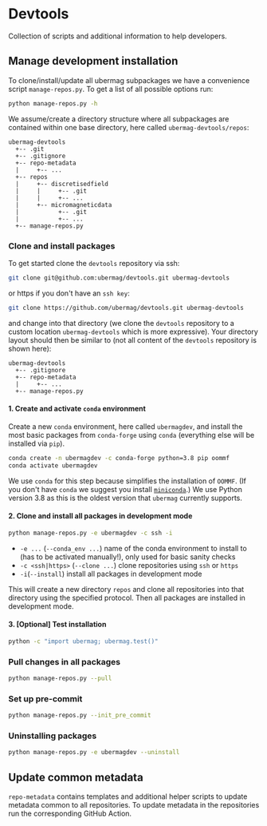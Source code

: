 # Devtools

Collection of scripts and additional information to help developers.

## Manage development installation

To clone/install/update all ubermag subpackages we have a convenience script
`manage-repos.py`. To get a list of all possible options run:

```bash
python manage-repos.py -h
```

We assume/create a directory structure where all subpackages are contained
within one base directory, here called `ubermag-devtools/repos`:

    ubermag-devtools
      +-- .git
      +-- .gitignore
      +-- repo-metadata
      |     +-- ...
      +-- repos
      |     +-- discretisedfield
      |     |     +-- .git
      |     |     +-- ...
      |     +-- micromagneticdata
      |           +-- .git
      |           +-- ...
      +-- manage-repos.py

### Clone and install packages

To get started clone the `devtools` repository via ssh:

```bash
git clone git@github.com:ubermag/devtools.git ubermag-devtools
```

or https if you don't have an `ssh key`:

```bash
git clone https://github.com/ubermag/devtools.git ubermag-devtools
```

and change into that directory (we clone the `devtools` repository to a custom
location `ubermag-devtools` which is more expressive). Your directory layout
should then be similar to (not all content of the `devtools` repository is shown
here):

    ubermag-devtools
      +-- .gitignore
      +-- repo-metadata
      |     +-- ...
      +-- manage-repos.py

#### 1. Create and activate `conda` environment

Create a new `conda` environment, here called `ubermagdev`, and install the most basic
packages from `conda-forge` using `conda` (everything else will be installed via `pip`).

```bash
conda create -n ubermagdev -c conda-forge python=3.8 pip oommf
conda activate ubermagdev
```

We use `conda` for this step because simplifies the installation of `OOMMF`. (If
you don't have `conda` we suggest you install
[`miniconda`](https://docs.conda.io/en/latest/miniconda.html).) We use Python
version 3.8 as this is the oldest version that `ubermag` currently supports.

#### 2. Clone and install all packages in development mode

```bash
python manage-repos.py -e ubermagdev -c ssh -i
```

- `-e ...` (`--conda_env ...`) name of the conda environment to install to (has
  to be activated manually!), only used for basic sanity checks
- `-c <ssh|https>` (`--clone ...`) clone repositories using `ssh` or `https`
- `-i`(`--install`) install all packages in development mode

This will create a new directory `repos` and clone all repositories into
that directory using the specified protocol. Then all packages are installed in
development mode.

#### 3. [Optional] Test installation

```bash
python -c "import ubermag; ubermag.test()"
```

### Pull changes in all packages

```bash
python manage-repos.py --pull
```

### Set up pre-commit

```bash
python manage-repos.py --init_pre_commit
```

### Uninstalling packages

```bash
python manage-repos.py -e ubermagdev --uninstall
```

## Update common metadata

`repo-metadata` contains templates and additional helper scripts to update
metadata common to all repositories. To update metadata in the repositories run
the corresponding GitHub Action.
